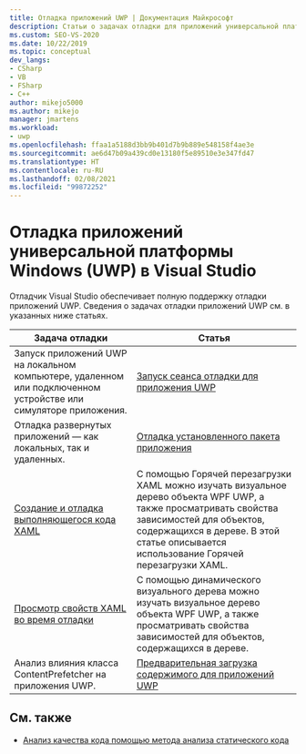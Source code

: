 ```yaml
---
title: Отладка приложений UWP | Документация Майкрософт
description: Статьи о задачах отладки для приложений универсальной платформы Windows (UWP) в отладчике Visual Studio.
ms.custom: SEO-VS-2020
ms.date: 10/22/2019
ms.topic: conceptual
dev_langs:
- CSharp
- VB
- FSharp
- C++
author: mikejo5000
ms.author: mikejo
manager: jmartens
ms.workload:
- uwp
ms.openlocfilehash: ffaa1a5188d3bb9b401d7b9b889e548158f4ae3e
ms.sourcegitcommit: ae6d47b09a439cd0e13180f5e89510e3e347fd47
ms.translationtype: HT
ms.contentlocale: ru-RU
ms.lasthandoff: 02/08/2021
ms.locfileid: "99872252"
---
```

# <a name="debug-universal-windows-apps-uwp-in-visual-studio"></a>Отладка приложений универсальной платформы Windows (UWP) в Visual Studio

Отладчик Visual Studio обеспечивает полную поддержку отладки приложений UWP. Сведения о задачах отладки приложений UWP см. в указанных ниже статьях.

|Задача отладки|Статья|
|-|-|
|Запуск приложений UWP на локальном компьютере, удаленном или подключенном устройстве или симуляторе приложения.|[Запуск сеанса отладки для приложения UWP](../debugger/start-a-debugging-session-for-a-store-app-in-visual-studio-vb-csharp-cpp-and-xaml.md)|
|Отладка развернутых приложений — как локальных, так и удаленных.|[Отладка установленного пакета приложения](../debugger/debug-installed-app-package.md)|
| [Создание и отладка выполняющегося кода XAML](../xaml-tools/xaml-hot-reload.md) | С помощью Горячей перезагрузки XAML можно изучать визуальное дерево объекта WPF UWP, а также просматривать свойства зависимостей для объектов, содержащихся в дереве. В этой статье описывается использование Горячей перезагрузки XAML. |
| [Просмотр свойств XAML во время отладки](../xaml-tools/xaml-hot-reload.md) | С помощью динамического визуального дерева можно изучать визуальное дерево объекта WPF UWP, а также просматривать свойства зависимостей для объектов, содержащихся в дереве. |
|Анализ влияния класса ContentPrefetcher на приложения UWP.|[Предварительная загрузка содержимого для приложений UWP](../debugger/prefetch-content-for-windows-store-apps.md)|

## <a name="see-also"></a>См. также
- [Анализ качества кода помощью метода анализа статического кода](../code-quality/code-analysis-for-managed-code-overview.md)
